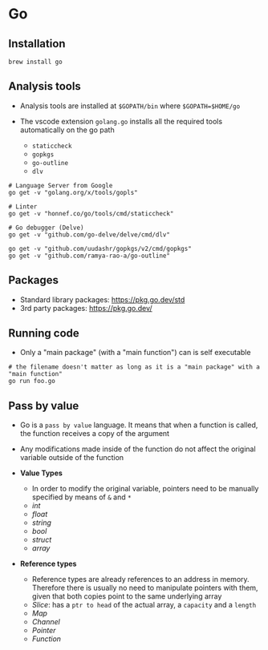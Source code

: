 # Go

## Installation

```shell
brew install go
```

## Analysis tools

- Analysis tools are installed at `$GOPATH/bin` where `$GOPATH=$HOME/go`
- The vscode extension `golang.go` installs all the required tools automatically on the go path

  - `staticcheck`
  - `gopkgs`
  - `go-outline`
  - `dlv`

```shell
# Language Server from Google
go get -v "golang.org/x/tools/gopls"

# Linter
go get -v "honnef.co/go/tools/cmd/staticcheck"

# Go debugger (Delve)
go get -v "github.com/go-delve/delve/cmd/dlv"

go get -v "github.com/uudashr/gopkgs/v2/cmd/gopkgs"
go get -v "github.com/ramya-rao-a/go-outline"
```

## Packages

- Standard library packages: <https://pkg.go.dev/std>
- 3rd party packages: <https://pkg.go.dev/>

## Running code

- Only a "main package" (with a "main function") can is self executable

```shell
# the filename doesn't matter as long as it is a "main package" with a "main function"
go run foo.go
```

## Pass by value

- Go is a `pass by value` language. It means that when a function is called, the function receives a copy of the argument
- Any modifications made inside of the function do not affect the original variable outside of the function

- **Value Types**
  - In order to modify the original variable, pointers need to be manually specified by means of `&` and `*`
  - _int_
  - _float_
  - _string_
  - _bool_
  - _struct_
  - _array_

- **Reference types**
  - Reference types are already references to an address in memory. Therefore there is usually no need to manipulate pointers with them, given that both copies point to the same underlying array
  - _Slice_: has a `ptr to head` of the actual array, a `capacity` and a `length`
  - _Map_
  - _Channel_
  - _Pointer_
  - _Function_
